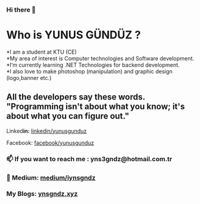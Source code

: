 ### Hi there 👋
<h1>Who is YUNUS GÜNDÜZ ?</h1>
<p>*I am a student at KTU (CE) 
 <br>*My area of interest is Computer technologies and Software development.
<br> *I’m currently learning .NET Technologies for backend development.<br>
 *I also love to make photoshop (manipulation) and graphic design (logo,banner etc.) 
<h2>All the developers say these words.<br>
 "Programming isn't about what you know; it's about what you can figure out."</h2>

<p>Linked<b>in:</b> <a href="https://www.linkedin.com/in/yunusgunduz/">linkedin/yunusgunduz</a></p>
<p>Facebook:   <a href="http://fb.com/gndzyunus">facebook/yunusgunduz</a></p>
<h3><p>📫 If you want to reach me : yns3gndz@hotmail.com.tr</p></h3>
<p><h3> 💬 Medium: <a href="https://medium.com/@iynsgndz">medium/iynsgndz</a></p></h3> 
<p><h3>My Blogs:  <a href="http://ynsgndz.xyz/">ynsgndz.xyz</a></h3></p>
<!--
**ynsgndz/ynsgndz** is a ✨ _special_ ✨ repository because its `README.md` (this file) appears on your GitHub profile.

Here are some ideas to get you started:

- 🔭 I’m currently working on ...
- 🌱 I’m currently learning ...
- 👯 I’m looking to collaborate on ...
- 🤔 I’m looking for help with ...
- 💬 Ask me about ...
- 📫 How to reach me: ...
- 😄 Pronouns: ...
-  Fun fact: ...
-->
